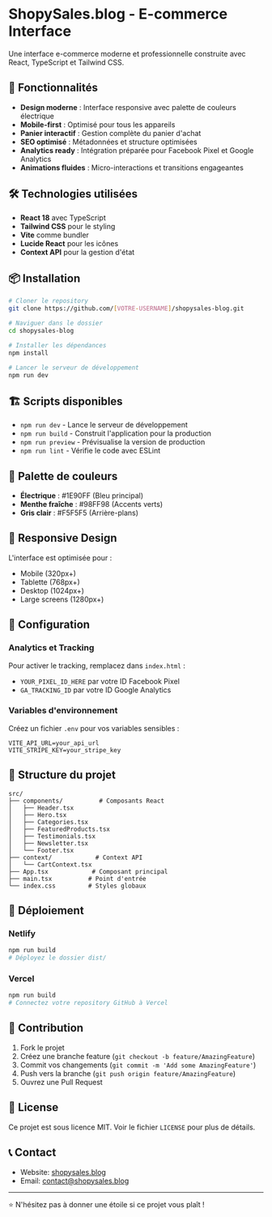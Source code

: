 # ShopySales.blog - E-commerce Interface

Une interface e-commerce moderne et professionnelle construite avec React, TypeScript et Tailwind CSS.

## 🚀 Fonctionnalités

- **Design moderne** : Interface responsive avec palette de couleurs électrique
- **Mobile-first** : Optimisé pour tous les appareils
- **Panier interactif** : Gestion complète du panier d'achat
- **SEO optimisé** : Métadonnées et structure optimisées
- **Analytics ready** : Intégration préparée pour Facebook Pixel et Google Analytics
- **Animations fluides** : Micro-interactions et transitions engageantes

## 🛠️ Technologies utilisées

- **React 18** avec TypeScript
- **Tailwind CSS** pour le styling
- **Vite** comme bundler
- **Lucide React** pour les icônes
- **Context API** pour la gestion d'état

## 📦 Installation

```bash
# Cloner le repository
git clone https://github.com/[VOTRE-USERNAME]/shopysales-blog.git

# Naviguer dans le dossier
cd shopysales-blog

# Installer les dépendances
npm install

# Lancer le serveur de développement
npm run dev
```

## 🏗️ Scripts disponibles

- `npm run dev` - Lance le serveur de développement
- `npm run build` - Construit l'application pour la production
- `npm run preview` - Prévisualise la version de production
- `npm run lint` - Vérifie le code avec ESLint

## 🎨 Palette de couleurs

- **Électrique** : #1E90FF (Bleu principal)
- **Menthe fraîche** : #98FF98 (Accents verts)
- **Gris clair** : #F5F5F5 (Arrière-plans)

## 📱 Responsive Design

L'interface est optimisée pour :
- Mobile (320px+)
- Tablette (768px+)
- Desktop (1024px+)
- Large screens (1280px+)

## 🔧 Configuration

### Analytics et Tracking

Pour activer le tracking, remplacez dans `index.html` :
- `YOUR_PIXEL_ID_HERE` par votre ID Facebook Pixel
- `GA_TRACKING_ID` par votre ID Google Analytics

### Variables d'environnement

Créez un fichier `.env` pour vos variables sensibles :
```
VITE_API_URL=your_api_url
VITE_STRIPE_KEY=your_stripe_key
```

## 📄 Structure du projet

```
src/
├── components/          # Composants React
│   ├── Header.tsx
│   ├── Hero.tsx
│   ├── Categories.tsx
│   ├── FeaturedProducts.tsx
│   ├── Testimonials.tsx
│   ├── Newsletter.tsx
│   └── Footer.tsx
├── context/            # Context API
│   └── CartContext.tsx
├── App.tsx            # Composant principal
├── main.tsx          # Point d'entrée
└── index.css         # Styles globaux
```

## 🚀 Déploiement

### Netlify
```bash
npm run build
# Déployez le dossier dist/
```

### Vercel
```bash
npm run build
# Connectez votre repository GitHub à Vercel
```

## 🤝 Contribution

1. Fork le projet
2. Créez une branche feature (`git checkout -b feature/AmazingFeature`)
3. Commit vos changements (`git commit -m 'Add some AmazingFeature'`)
4. Push vers la branche (`git push origin feature/AmazingFeature`)
5. Ouvrez une Pull Request

## 📝 License

Ce projet est sous licence MIT. Voir le fichier `LICENSE` pour plus de détails.

## 📞 Contact

- Website: [shopysales.blog](https://shopysales.blog)
- Email: contact@shopysales.blog

---

⭐ N'hésitez pas à donner une étoile si ce projet vous plaît !